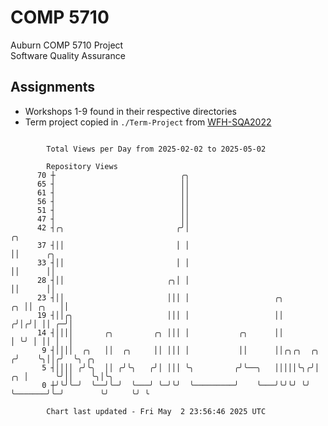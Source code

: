 # COMP 5710
Auburn COMP 5710 Project  
Software Quality Assurance

## Assignments
- Workshops 1-9 found in their respective directories
- Term project copied in `./Term-Project` from [WFH-SQA2022](https://github.com/wumphlett/WFH-SQA2022-AUBURN)

```

        Total Views per Day from 2025-02-02 to 2025-05-02

        Repository Views
      70 ┼                            ╭╮
      65 ┤                            ││
      61 ┤                            ││
      56 ┤                            ││
      51 ┤                            ││
      47 ┤                            ││
      42 ┤╭╮                         ╭╯│                                            ╭╮
      37 ┤││                         │ │                                            ││      ╭╮
      33 ┤││                         │ │                                            ││      ││
      28 ┤││                       ╭╮│ │                                            ││      ││
      23 ┤││                       │││ │                   ╭╮                    ╭╮ ││ ╭╮   ││
      19 ┤││╭╮                     │││ │                   ││                   ╭╯│╭╯│ ││ ╭─╯│
      14 ┤││││       ╭╮         ╭╮ │││ │           ╭╮      ││                   │ ╰╯ │ ││ │  │
       9 ┤││││  ╭╮   ││  ╭╮     ││ │││ │           ││      ││╭╮╭╮  ╭╮          ╭╯    ╰╮││╭╯  ╰╮ ╭╮
       5 ┤││││ ╭╯╰╮  ││ ╭╯╰╮   ╭╯│ │││ ╰╮         ╭╯╰──╮   │││││╰╮╭╯│       ╭╮ │      ╰╯││    ╰╮│╰╮
       0 ┼╯╰╯╰─╯  ╰──╯╰─╯  ╰───╯ ╰─╯╰╯  ╰─────────╯    ╰───╯╰╯╰╯ ╰╯ ╰───────╯╰─╯        ╰╯     ╰╯ ╰

        Chart last updated - Fri May  2 23:56:46 2025 UTC
        
```
